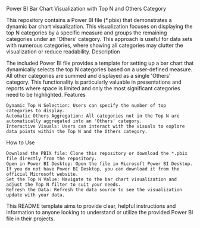 Power BI Bar Chart Visualization with Top N and Others Category

This repository contains a Power BI file (*.pbix) that demonstrates a dynamic bar chart visualization. This visualization focuses on displaying the top N categories by a specific measure and groups the remaining categories under an 'Others' category. This approach is useful for data sets with numerous categories, where showing all categories may clutter the visualization or reduce readability.
Description

The included Power BI file provides a template for setting up a bar chart that dynamically selects the top N categories based on a user-defined measure. All other categories are summed and displayed as a single 'Others' category. This functionality is particularly valuable in presentations and reports where space is limited and only the most significant categories need to be highlighted.
Features

    Dynamic Top N Selection: Users can specify the number of top categories to display.
    Automatic Others Aggregation: All categories not in the Top N are automatically aggregated into an 'Others' category.
    Interactive Visuals: Users can interact with the visuals to explore data points within the Top N and the Others category.


How to Use

    Download the PBIX file: Clone this repository or download the *.pbix file directly from the repository.
    Open in Power BI Desktop: Open the file in Microsoft Power BI Desktop. If you do not have Power BI Desktop, you can download it from the official Microsoft website.
    Set the Top N Value: Navigate to the bar chart visualization and adjust the Top N filter to suit your needs.
    Refresh the Data: Refresh the data source to see the visualization update with your data.


This README template aims to provide clear, helpful instructions and information to anyone looking to understand or utilize the provided Power BI file in their projects.
